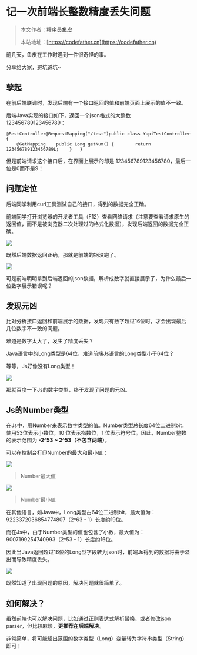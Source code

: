 # 记一次前端长整数精度丢失问题

> 本文作者：[程序员鱼皮](https://yuyuanweb.feishu.cn/wiki/Abldw5WkjidySxkKxU2cQdAtnah)
>
> 本站地址：[https://codefather.cn](https://codefather.cn)

前几天，鱼皮在工作时遇到一件很奇怪的事。

分享给大家，避坑避坑~

## **孽起** 

在前后端联调时，发现后端有一个接口返回的值和前端页面上展示的值不一致。

后端Java实现的接口如下，返回一个json格式的大整数 123456789123456789：

```
@RestController@RequestMapping("/test")public class YupiTestController {
    @GetMapping    public Long getNum() {        return 123456789123456789L;    }   }
```

但是前端请求这个接口后，在界面上展示的却是 123456789123456780，最后一位是0而不是9！



## **问题定位** 

后端同学利用curl工具测试自己的接口，得到的数据完全正确。

前端同学打开浏览器的开发者工具（F12）查看网络请求（注意要查看请求原生的返回值，而不是被浏览器二次处理过的格式化数据），发现后端返回的数据完全正确。

![](https://pic.yupi.icu/5563/202311071938011.png)

既然后端数据返回正确，那就是前端的锅没跑了。

![](https://pic.yupi.icu/5563/202311071938055.gif)

可是前端明明拿到后端返回的json数据，解析成数字就直接展示了，为什么最后一位数字展示错误呢？



## **发现元凶**

比对分析接口返回和前端展示的数据，发现只有数字超过16位时，才会出现最后几位数字不一致的问题。

难道是数字太大了，发生了精度丢失？

Java语言中的Long类型是64位，难道前端Js语言的Long类型小于64位？

等等，Js好像没有Long类型！

![](https://pic.yupi.icu/5563/202311071938995.jpeg)

那就百度一下Js的数字类型，终于发现了问题的元凶。



## **Js的Number类型**

在Js中，用Number来表示数字类型的值。Number类型总长度64位二进制bit，使用53位表示小数位，10 位表示指数位，1 位表示符号位。因此，Number整数的表示范围为 **-2^53 ~ 2^53（不包含两端）**。

可以在控制台打印Number的最大和最小值：

![](https://pic.yupi.icu/5563/202311071938063.png)

> Number最大值

![](https://pic.yupi.icu/5563/202311071938060.png)



> Number最小值

在其他语言，如Java中，Long类型占64位二进制bit，最大值为：9223372036854774807（2^63 - 1）长度约19位。

而在Js中，由于Number类型的值也包含了小数，最大值为：9007199254740993（2^53 - 1）长度约16位。

因此当Java返回超过16位的Long型字段转为json时，前端Js得到的数据将由于溢出而导致精度丢失。

![](https://pic.yupi.icu/5563/202311071938069.png)

既然知道了出现问题的原因，解决问题就很简单了。



## **如何解决？**

虽然前端也可以解决问题，比如通过正则表达式解析替换、或者修改json parser，但比较麻烦，**更推荐在后端解决**。

非常简单，将可能超出范围的数字类型（Long）变量转为字符串类型（String）即可！